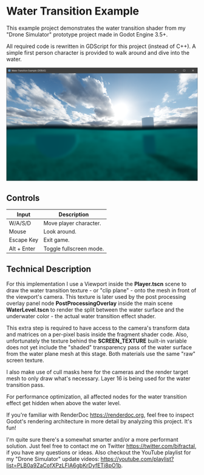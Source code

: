 # Water Transition Example

This example project demonstrates the water transition shader from my "Drone Simulator" prototype project made in Godot Engine 3.5+.

All required code is rewritten in GDScript for this project (instead of C++). A simple first person character is provided to walk around and dive into the water.

![Water Transition Shader - Preview Screenshot](images/preview.png)

## Controls

| Input         | Description               |
|---------------|---------------------------|
| W/A/S/D       | Move player character.    |
| Mouse         | Look around.              |
| Escape Key    | Exit game.                |
| Alt + Enter   | Toggle fullscreen mode.   |

## Technical Description
For this implementation I use a Viewport inside the **Player.tscn** scene to draw the water transition texture - or "clip plane" - onto the mesh in front of the viewport's camera. This texture is later used by the post processing overlay panel node **PostProcessingOverlay** inside the main scene **WaterLevel.tscn** to render the split between the water surface and the underwater color - the actual water transition effect shader.

This extra step is required to have access to the camera's transform data and matrices on a per-pixel basis inside the fragment shader code. Also, unfortunately the texture behind the **SCREEN_TEXTURE** built-in variable does not yet include the "shaded" transparency pass of the water surface from the water plane mesh at this stage. Both materials use the same "raw" screen texture.

I also make use of cull masks here for the cameras and the render target mesh to only draw what's necessary. Layer 16 is being used for the water transition pass.

For performance optimization, all affected nodes for the water transition effect get hidden when above the water level.

If you're familiar with RenderDoc https://renderdoc.org, feel free to inspect Godot's rendering architecture in more detail by analyzing this project. It's fun!

I'm quite sure there's a somewhat smarter and/or a more performant solution. Just feel free to contact me on Twitter https://twitter.com/bifractal, if you have any questions or ideas. Also checkout the YouTube playlist for my "Drone Simulator" update videos: https://youtube.com/playlist?list=PLB0a9ZaCofXPzLFlA6gbKrDyfETi8pO1b.
